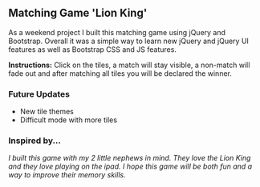 ## Matching Game 'Lion King'

As a weekend project I built this matching game using jQuery and Bootstrap. Overall it was a simple way to learn new jQuery and jQuery UI features as well as Bootstrap CSS and JS features.

**Instructions:** Click on the tiles, a match will stay visible, a non-match will fade out and after matching all tiles you will be declared the winner. 

### Future Updates
* New tile themes
* Difficult mode with more tiles

### Inspired by...
*I built this game with my 2 little nephews in mind. They love the Lion King and they love playing on the ipad. I hope this game will be both fun and a way to improve their memory skills.*
